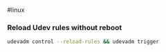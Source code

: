 #linux 
### Reload Udev rules without reboot

```bash
udevadm control --reload-rules && udevadm trigger
```